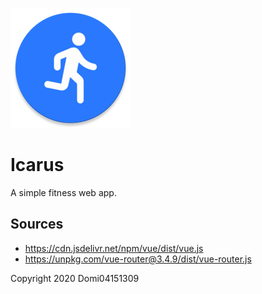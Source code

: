 ![Icon](https://raw.githubusercontent.com/Domi04151309/icarus/main/pwa/mipmap-xxxhdpi/ic_launcher.png)

# Icarus
A simple fitness web app.

## Sources
- https://cdn.jsdelivr.net/npm/vue/dist/vue.js
- https://unpkg.com/vue-router@3.4.9/dist/vue-router.js

Copyright 2020 Domi04151309
